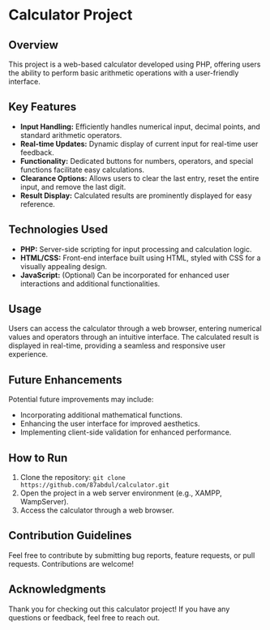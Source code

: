 # Calculator Project

## Overview

This project is a web-based calculator developed using PHP, offering users the ability to perform basic arithmetic operations with a user-friendly interface.

## Key Features

- **Input Handling:** Efficiently handles numerical input, decimal points, and standard arithmetic operators.
- **Real-time Updates:** Dynamic display of current input for real-time user feedback.
- **Functionality:** Dedicated buttons for numbers, operators, and special functions facilitate easy calculations.
- **Clearance Options:** Allows users to clear the last entry, reset the entire input, and remove the last digit.
- **Result Display:** Calculated results are prominently displayed for easy reference.

## Technologies Used

- **PHP:** Server-side scripting for input processing and calculation logic.
- **HTML/CSS:** Front-end interface built using HTML, styled with CSS for a visually appealing design.
- **JavaScript:** (Optional) Can be incorporated for enhanced user interactions and additional functionalities.

## Usage

Users can access the calculator through a web browser, entering numerical values and operators through an intuitive interface. The calculated result is displayed in real-time, providing a seamless and responsive user experience.

## Future Enhancements

Potential future improvements may include:

- Incorporating additional mathematical functions.
- Enhancing the user interface for improved aesthetics.
- Implementing client-side validation for enhanced performance.

## How to Run

1. Clone the repository: `git clone https://github.com/87abdul/calculator.git`
2. Open the project in a web server environment (e.g., XAMPP, WampServer).
3. Access the calculator through a web browser.

## Contribution Guidelines

Feel free to contribute by submitting bug reports, feature requests, or pull requests. Contributions are welcome!

## Acknowledgments

Thank you for checking out this calculator project! If you have any questions or feedback, feel free to reach out.

